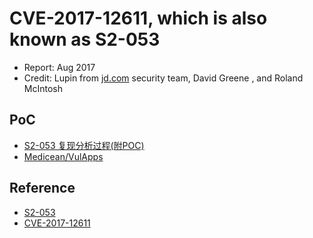 # CVE-2017-12611, which is also known as S2-053

- Report: Aug 2017
- Credit: Lupin <lupin1314 at gmail dot com> from [jd.com](jd.com) security team, David Greene <david at trumpetx dot com>, and Roland McIntosh <struts at rgm dot nu>

## PoC

- [S2-053 复现分析过程(附POC)](https://paper.tuisec.win/detail-0649dd1c013f593.html)
- [Medicean/VulApps](https://github.com/Medicean/VulApps/tree/master/s/struts2/s2-053)

## Reference

- [S2-053](https://cwiki.apache.org/confluence/display/WW/S2-053)
- [CVE-2017-12611](http://cve.mitre.org/cgi-bin/cvename.cgi?name=CVE-2017-12611)
